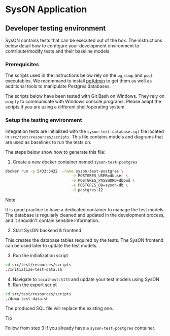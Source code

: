 # SysON Application

## Developer testing environment

SysON contains tests that can be executed out of the box. The instructions below detail how to configure your development environment to contribute/modify tests and their baseline models.

### Prerequisites

The scripts used in the instructions below rely on the `pg_dump` and `psql` executables. We recommand to install [pgAdmin](https://www.pgadmin.org/download/) to get them as well as additional tools to manipulate Postgres databases.

The scripts below have been tested with Git Bash on Windows. They rely on `winpty` to communicate with Windows console programs. Please adapt the scripts if you are using a different shell/operating system.

### Setup the testing environment

Integration tests are initialized with the `syson-test-database.sql` file located in `src/test/resources/scripts`. This file contains models and diagrams that are used as baselines to run the tests on.

The steps below show how to generate this file:

1. Create a new docker container named `syson-test-postgres`

```bash
docker run -p 5433:5432 --name syson-test-postgres \
                             -e POSTGRES_USER=dbuser \
                             -e POSTGRES_PASSWORD=dbpwd \
                             -e POSTGRES_DB=syson-db \
                             -d postgres:12
```

> [!NOTE]
> It is good practice to have a dedicated container to manage the test models. The database is regularly cleaned and updated in the development process, and it shouldn't contain sensible information.

2. Start SysON backend & frontend

This creates the database tables required by the tests. The SysON frontend can be used later to update the test models.

3. Run the initialization script

```bash
cd src/test/resources/scripts
./initialize-test-data.sh
```

4. Navigate to `localhost:5173` and update your test models using SysON
5. Run the export script

```bash
cd src/test/resources/scripts
./dump-test-data.sh
```

The produced SQL file will replace the existing one.

> [!TIP]
> Follow from step 3 if you already have a `syson-test-postgres` container.
